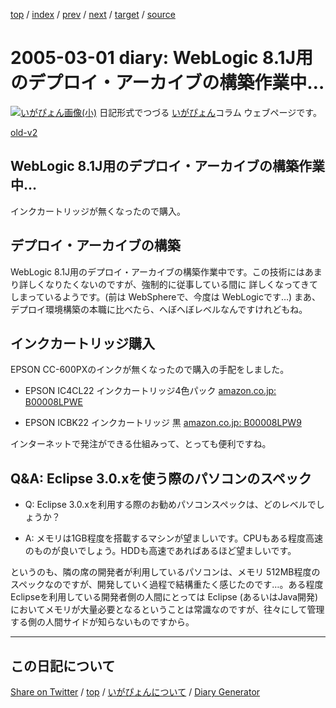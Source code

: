 [top](https://igapyon.github.io/diary/) 
 / [index](https://igapyon.github.io/diary/2005/index.html) 
 / [prev](https://igapyon.github.io/diary/2005/ig050227.html) 
 / [next](https://igapyon.github.io/diary/2005/ig050304.html) 
 / [target](https://igapyon.github.io/diary/2005/ig050301.html) 
 / [source](https://github.com/igapyon/diary/blob/gh-pages/2005/ig050301.html.src.md) 

2005-03-01 diary: WebLogic 8.1J用のデプロイ・アーカイブの構築作業中…
=====================================================================================================
[![いがぴょん画像(小)](https://igapyon.github.io/diary/images/iga200306s.jpg "いがぴょん")](https://igapyon.github.io/diary/memo/memoigapyon.html) 日記形式でつづる [いがぴょん](https://igapyon.github.io/diary/memo/memoigapyon.html)コラム ウェブページです。

[old-v2](ig050301-orig.html)

## WebLogic 8.1J用のデプロイ・アーカイブの構築作業中…

インクカートリッジが無くなったので購入。


## デプロイ・アーカイブの構築

WebLogic 8.1J用のデプロイ・アーカイブの構築作業中です。この技術にはあまり詳しくなりたくないのですが、強制的に従事している間に 詳しくなってきてしまっているようです。(前は WebSphereで、今度は WebLogicです…) まあ、デプロイ環境構築の本職に比べたら、へぼへぼレベルなんですけれどもね。

## インクカートリッジ購入

EPSON CC-600PXのインクが無くなったので購入の手配をしました。

* EPSON IC4CL22 インクカートリッジ4色パック [amazon.co.jp: B00008LPWE](http://www.amazon.co.jp/exec/obidos/ASIN/B00008LPWE/igapyondiary-22)
  
* EPSON ICBK22 インクカートリッジ 黒 [amazon.co.jp: B00008LPW9](http://www.amazon.co.jp/exec/obidos/ASIN/B00008LPW9/igapyondiary-22)

インターネットで発注ができる仕組みって、とっても便利ですね。

## Q&A: Eclipse 3.0.xを使う際のパソコンのスペック

* Q: Eclipse 3.0.xを利用する際のお勧めパソコンスペックは、どのレベルでしょうか？
  
* A: メモリは1GB程度を搭載するマシンが望ましいです。CPUもある程度高速のものが良いでしょう。HDDも高速であればあるほど望ましいです。

というのも、隣の席の開発者が利用しているパソコンは、メモリ 512MB程度のスペックなのですが、開発していく過程で結構重たく感じたのです…。ある程度
Eclipseを利用している開発者側の人間にとっては Eclipse (あるいはJava開発) においてメモリが大量必要となるということは常識なのですが、往々にして管理する側の人間サイドが知らないものですから。

----------------------------------------------------------------------------------------------------

## この日記について

[Share on Twitter](https://twitter.com/intent/tweet?hashtags=igapyon%2Cdiary%2C%E3%81%84%E3%81%8C%E3%81%B4%E3%82%87%E3%82%93&text=WebLogic+8.1J%E7%94%A8%E3%81%AE%E3%83%87%E3%83%97%E3%83%AD%E3%82%A4%E3%83%BB%E3%82%A2%E3%83%BC%E3%82%AB%E3%82%A4%E3%83%96%E3%81%AE%E6%A7%8B%E7%AF%89%E4%BD%9C%E6%A5%AD%E4%B8%AD%E2%80%A6&url=https%3A%2F%2Figapyon.github.io%2Fdiary%2F2005%2Fig050301.html) / [top](https://igapyon.github.io/diary/) / [いがぴょんについて](https://igapyon.github.io/diary/memo/memoigapyon.html) / [Diary Generator](https://github.com/igapyon/igapyonv3)
